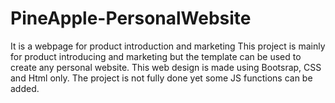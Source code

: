 # PineApple-PersonalWebsite
It is a webpage for product introduction and marketing
This project is mainly for product introducing and marketing but the template can be used to create any personal website. This web design is made using Bootsrap, CSS and Html only. The project is not fully done yet some JS functions can be added.

